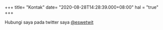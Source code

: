 +++
title= "Kontak"
date= "2020-08-28T14:28:39.000+08:00"
hal = "true"
+++

Hubungi saya pada twitter saya [@eswetwit](https://www.twitter.com/eswetwit "lihat twiiter saya")